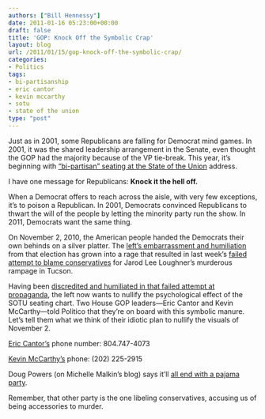 ```yaml
---
authors: ["Bill Hennessy"]
date: 2011-01-16 05:23:00+00:00
draft: false
title: 'GOP: Knock Off the Symbolic Crap'
layout: blog
url: /2011/01/15/gop-knock-off-the-symbolic-crap/
categories:
- Politics
tags:
- bi-partisanship
- eric cantor
- kevin mccarthy
- sotu
- state of the union
type: "post"
---
```


Just as in 2001, some Republicans are falling for Democrat mind games. In 2001, it was the shared leadership arrangement in the Senate, even thought the GOP had the majority because of the VP tie-break. This year, it’s beginning with [“bi-partisan” seating at the State of the Union](https://www.politico.com/news/stories/0111/47630.html) address.

 

I have one message for Republicans: **Knock it the hell off.**

 

When a Democrat offers to reach across the aisle, with very few exceptions, it’s to poison a Republican. In 2001, Democrats convinced Republicans to thwart the will of the people by letting the minority party run the show. In 2011, Democrats want the same thing.

 

On November 2, 2010, the American people handed the Democrats their own behinds on a silver platter. The [left’s embarrassment and humiliation](https://online.wsj.com/article/SB10001424052748703791904576076373704758778.html) from that election has grown into a rage that resulted in last week’s [failed attempt to blame conservatives](https://www.nytimes.com/2011/01/15/opinion/15blow.html?_r=1&ref=charlesmblow) for Jarod Lee Loughner’s murderous rampage in Tucson.

 

Having been [discredited and humiliated in that failed attempt at propaganda](https://hennessysview.com/press/a-turning-tide-swamps-all-lefties/), the left now wants to nullify the psychological effect of the SOTU seating chart. Two House GOP leaders—Eric Cantor and Kevin McCarthy—told Politico that they’re on board with this symbolic manure. Let’s tell them what we think of their idiotic plan to nullify the visuals of November 2.

 

[Eric Cantor’s](https://cantor.house.gov/contact.htm) phone number: 804.747-4073

 

[Kevin McCarthy’s](https://forms.house.gov/kevinmccarthy/webforms/issue_subscribe.html) phone: (202) 225-2915

 

Doug Powers (on Michelle Malkin’s blog) says it’ll [all end with a pajama party](https://michellemalkin.com/2011/01/15/bipartisan-seating-at-the-state-of-the-union/).

 

Remember, that other party is the one libeling conservatives, accusing us of being accessories to murder.
